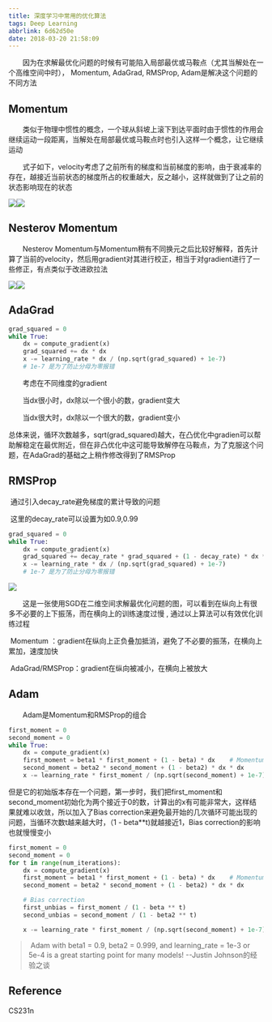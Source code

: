 ```yaml
---
title: 深度学习中常用的优化算法
tags: Deep Learning
abbrlink: 6d62d50e
date: 2018-03-20 21:58:09
---
```


　　因为在求解最优化问题的时候有可能陷入局部最优或马鞍点（尤其当解处在一个高维空间中时）， Momentum, AdaGrad, RMSProp, Adam是解决这个问题的不同方法



## Momentum

　　类似于物理中惯性的概念，一个球从斜坡上滚下到达平面时由于惯性的作用会继续运动一段距离，当解处在局部最优或马鞍点时也引入这样一个概念，让它继续运动

　　式子如下，velocity考虑了之前所有的梯度和当前梯度的影响，由于衰减率的存在，越接近当前状态的梯度所占的权重越大，反之越小，这样就做到了让之前的状态影响现在的状态

![](https://gitee.com/zhili123/images/raw/master/MARA1.png)![](https://gitee.com/zhili123/images/raw/master/MARA2.png)

<!--more-->

## Nesterov Momentum

　　Nesterov Momentum与Momentum稍有不同换元之后比较好解释，首先计算了当前的velocity，然后用gradient对其进行校正，相当于对gradient进行了一些修正，有点类似于改进欧拉法

![](https://gitee.com/zhili123/images/raw/master/MARA3.png)![](https://gitee.com/zhili123/images/raw/master/MARA4.png)



## AdaGrad

```python
grad_squared = 0
while True:
    dx = compute_gradient(x)
    grad_squared += dx * dx
    x -= learning_rate * dx / (np.sqrt(grad_squared) + 1e-7)
    # 1e-7 是为了防止分母为零报错
```

　　考虑在不同维度的gradient

　　当dx很小时，dx除以一个很小的数，gradient变大

　　当dx很大时，dx除以一个很大的数，gradient变小

​	总体来说，循环次数越多，sqrt(grad_squared)越大，在凸优化中gradien可以帮助解稳定在最优附近，但在非凸优化中这可能导致解停在马鞍点，为了克服这个问题，在AdaGrad的基础之上稍作修改得到了RMSProp



## RMSProp

​	通过引入decay_rate避免梯度的累计导致的问题

​	这里的decay_rate可以设置为如0.9,0.99

```python
grad_squared = 0
while True:
    dx = compute_gradient(x)
    grad_squared += decay_rate * grad_squared + (1 - decay_rate) * dx * dx
    x -= learning_rate * dx / (np.sqrt(grad_squared) + 1e-7)
    # 1e-7 是为了防止分母为零报错
```

![](https://gitee.com/zhili123/images/raw/master/MARA5.png)

　　这是一张使用SGD在二维空间求解最优化问题的图，可以看到在纵向上有很多不必要的上下振荡，而在横向上的训练速度过慢 , 通过以上算法可以有效优化训练过程

​	Momentum ：gradient在纵向上正负叠加抵消，避免了不必要的振荡，在横向上累加，速度加快

​	AdaGrad/RMSProp：gradient在纵向被减小，在横向上被放大



## Adam 

　　Adam是Momentum和RMSProp的组合

```python
first_moment = 0
second_moment = 0
while True:
    dx = compute_gradient(x)
    first_moment = beta1 * first_moment + (1 - beta) * dx    # Momentum
    second_moment = beta2 * second_moment + (1 - beta2) * dx * dx
    x -= learning_rate * first_moment / (np.sqrt(second_moment) + 1e-7))    # AdaGrad/RMSProp
```

​	但是它的初始版本存在一个问题，第一步时，我们把first_moment和second_moment初始化为两个接近于0的数，计算出的x有可能非常大，这样结果就难以收敛，所以加入了Bias correction来避免最开始的几次循环可能出现的问题，当循环次数t越来越大时，（1 - beta**t)就越接近1，Bias correction的影响也就慢慢变小

```python
first_moment = 0
second_moment = 0
for t in range(num_iterations):
    dx = compute_gradient(x)
    first_moment = beta1 * first_moment + (1 - beta) * dx    # Momentum
    second_moment = beta2 * second_moment + (1 - beta2) * dx * dx

    # Bias correction
    first_unbias = first_moment / (1 - beta ** t)
    second_unbias = second_moment / (1 - beta2 ** t)

    x -= learning_rate * first_moment / (np.sqrt(second_moment) + 1e-7))    # AdaGrad/RMSProp
```

> ​	Adam with beta1 = 0.9, beta2 = 0.999, and learning_rate = 1e-3 or 5e-4 is a great starting point for many models!                                                                                                                                                             		  --Justin Johnson的经验之谈



## Reference

CS231n

